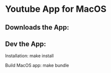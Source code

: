 # Youtube App for MacOS

## Downloads the App:

## Dev the App:

Installation:
make install

Build MacOS app:
make bundle
